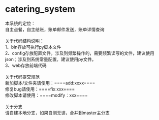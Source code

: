 # catering_system
本系统的定位：</br>
自主点餐，自主结账，账单邮件发送，账单详情查询</br>
</br>
关于代码结构说明：</br>
1、bin存放可执行py脚本文件</br>
2、config存放配置文件，涉及到频繁操作的，需要频繁读写的文件，建议使用json；涉及到系统常量配置，建议使用py文件。</br>
3、web存放前端代码</br>
</br>
关于代码提交规范</br>
新加脚本/文件夹请使用：====add:xxxx====</br>
修复bug请使用：====fix:xxx====</br>
修改脚本请使用：====modify：xxx====</br>
</br>
关于分支</br>
请自建本地分支，如果自测无误，合并到master主分支</br>


